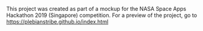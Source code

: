 This project was created as part of a mockup for the NASA Space Apps Hackathon 2019 (Singapore) competition.
For a preview of the project, go to https://plebianstribe.github.io/index.html
